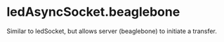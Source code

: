 ledAsyncSocket.beaglebone
=========================

Similar to ledSocket, but allows server (beaglebone) to initiate a transfer.
